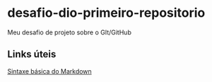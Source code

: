 # desafio-dio-primeiro-repositorio
Meu desafio de projeto sobre o GIt/GitHub

## Links úteis
[Sintaxe básica do Markdown](https://www.markdownguide.org/basic-syntax/)

